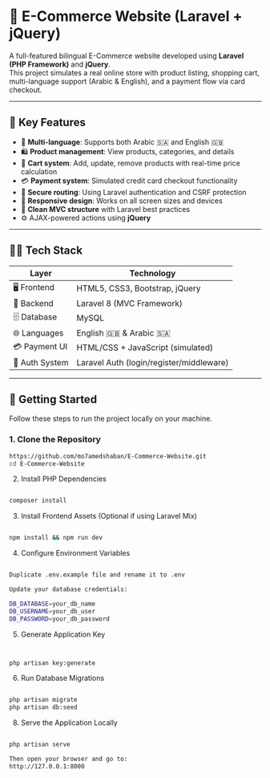 # 🛒 E-Commerce Website (Laravel + jQuery)

A full-featured bilingual E-Commerce website developed using **Laravel (PHP Framework)** and **jQuery**.  
This project simulates a real online store with product listing, shopping cart, multi-language support (Arabic & English), and a payment flow via card checkout.

---

## 🌟 Key Features

- 🧭 **Multi-language**: Supports both Arabic 🇸🇦 and English 🇬🇧
- 🛍️ **Product management**: View products, categories, and details
- 🛒 **Cart system**: Add, update, remove products with real-time price calculation
- 💳 **Payment system**: Simulated credit card checkout functionality
- 🔐 **Secure routing**: Using Laravel authentication and CSRF protection
- 📱 **Responsive design**: Works on all screen sizes and devices
- 🧠 **Clean MVC structure** with Laravel best practices
- ⚙️ AJAX-powered actions using **jQuery**

---

## 🧑‍💻 Tech Stack

| Layer         | Technology         |
|---------------|--------------------|
| 🖥️ Frontend    | HTML5, CSS3, Bootstrap, jQuery |
| 🧠 Backend     | Laravel 8 (MVC Framework) |
| 🗄️ Database    | MySQL |
| 🌐 Languages   | English 🇬🇧 & Arabic 🇸🇦 |
| 💳 Payment UI | HTML/CSS + JavaScript (simulated) |
| 🧩 Auth System | Laravel Auth (login/register/middleware) |

---

## 🚀 Getting Started

Follow these steps to run the project locally on your machine.

### 1. Clone the Repository

```bash
https://github.com/mo7amedshaban/E-Commerce-Website.git
cd E-Commerce-Website
```

2. Install PHP Dependencies
```bash

composer install
```

3. Install Frontend Assets (Optional if using Laravel Mix)
```bash

npm install && npm run dev
```
4. Configure Environment Variables
```bash

Duplicate .env.example file and rename it to .env

Update your database credentials:

DB_DATABASE=your_db_name
DB_USERNAME=your_db_user
DB_PASSWORD=your_db_password
```
5. Generate Application Key
```bash


php artisan key:generate
```
6. Run Database Migrations
```bash

php artisan migrate
php artisan db:seed
```
8. Serve the Application Locally
```bash

php artisan serve

Then open your browser and go to:
http://127.0.0.1:8000
```

